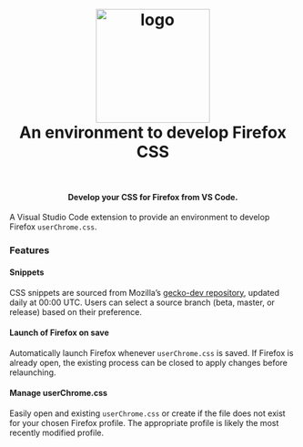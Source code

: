 <h1 align="center">
  <br>
    <img src="https://github.com/KAHLYM/firefox-css/blob/main/resources/icons/icon.png?raw=true" alt="logo" width="200">
  <br>
  An environment to develop Firefox CSS
  <br>
  <br>
</h1>

<h4 align="center">Develop your CSS for Firefox from VS Code.</h4>

A Visual Studio Code extension to provide an environment to develop Firefox `userChrome.css`.

###  Features

#### Snippets

CSS snippets are sourced from Mozilla’s [gecko-dev repository](https://github.com/mozilla/gecko-dev), updated daily at 00:00 UTC. Users can select a source branch (beta, master, or release) based on their preference.

#### Launch of Firefox on save

Automatically launch Firefox whenever `userChrome.css` is saved. If Firefox is already open, the existing process can be closed to apply changes before relaunching.

#### Manage userChrome.css 

Easily open and existing `userChrome.css` or create if the file does not exist for your chosen Firefox profile. The appropriate profile is likely the most recently modified profile.
